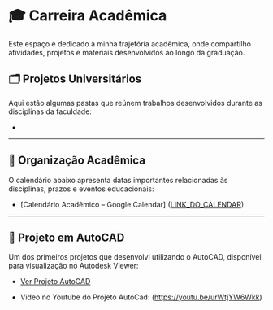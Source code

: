# 🎓 Carreira Acadêmica

Este espaço é dedicado à minha trajetória acadêmica, onde compartilho atividades, projetos e materiais desenvolvidos ao longo da graduação.


## 🗂 Projetos Universitários

Aqui estão algumas pastas que reúnem trabalhos desenvolvidos durante as disciplinas da faculdade:

- [Projetos da Graduação – Google Drive]:
([LINK_PASTA_DRIVE](https://drive.google.com/drive/folders/1Qw26h4hWJdudG2SD7-zNTryDB_FwsGB3?usp=sharing))


---

## 📅 Organização Acadêmica

O calendário abaixo apresenta datas importantes relacionadas às disciplinas, prazos e eventos educacionais:

- [Calendário Acadêmico – Google Calendar]
([LINK_DO_CALENDAR](https://calendar.google.com/calendar/u/1?cid=Z3VpbGhlcm1lLmhvbGFuZGFAc2VtcHJlY2V1Yi5jb20))


---

## 📐 Projeto em AutoCAD

Um dos primeiros projetos que desenvolvi utilizando o AutoCAD, disponível para visualização no Autodesk Viewer:

- [Ver Projeto AutoCAD](https://viewer.autodesk.com/id/dXJuOmFkc2sub2JqZWN0czpvcy5vYmplY3Q6YTM2MHZpZXdlci1wcm90ZWN0ZWQvdDE3NDc0NTE4MTVfMzNiOTAzN2MtNzZmYS00MTQ5LWJmZmMtYTk3NDc5YTEwN2RiLmR3Zw)

- Video no Youtube do Projeto AutoCad:
(https://youtu.be/urWtjYW6Wkk)

